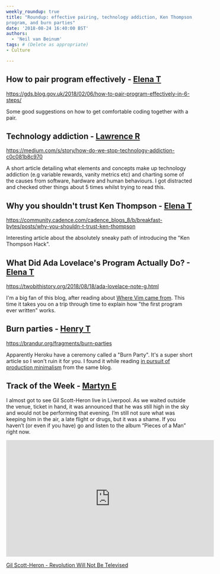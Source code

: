 ```yaml
---
weekly_roundup: true
title: "Roundup: effective pairing, technology addiction, Ken Thompson, the first 
program, and burn parties"
date: '2018-08-24 16:40:00 BST'
authors:
  - 'Neil van Beinum'
tags: # (Delete as appropriate)
- Culture

---
```


## How to pair program effectively - [Elena T](/team#elena-tanasoiu)

https://gds.blog.gov.uk/2018/02/06/how-to-pair-program-effectively-in-6-steps/

Some good suggestions on how to get comfortable coding together with a pair. 

## Technology addiction - [Lawrence R](/team#lawrence-richards)

https://medium.com/s/story/how-do-we-stop-technology-addiction-c0c081b8c970

A short article detailing what elements and concepts make up technology addiction (e.g variable rewards, vanity metrics etc) and charting some of the causes from software, hardware and human behaviours. I got distracted and checked other things about 5 times whilst trying to read this. 

## Why you shouldn't trust Ken Thompson - [Elena T](/team#elena-tanasoiu)

https://community.cadence.com/cadence_blogs_8/b/breakfast-bytes/posts/why-you-shouldn-t-trust-ken-thompson

Interesting article about the absolutely sneaky path of introducing the "Ken Thompson Hack".

## What Did Ada Lovelace's Program Actually Do? - [Elena T](/team#elena-tanasoiu)

https://twobithistory.org/2018/08/18/ada-lovelace-note-g.html

I'm a big fan of this blog, after reading about [Where Vim came from](https://twobithistory.org/2018/08/05/where-vim-came-from.html).
This time it takes you on a trip through time to explain how "the first program ever written" works. 

## Burn parties - [Henry T](/team#henry-turner)

https://brandur.org/fragments/burn-parties

Apparently Heroku have a ceremony called a "Burn Party". It's a super short article so I won't ruin it for you. I found it while reading [in pursuit of production minimalism](https://brandur.org/minimalism) from the same blog.

## Track of the Week - [Martyn E](/team#martyn-evans)

I almost got to see Gil Scott-Heron live in Liverpool. As we waited outside the venue, ticket in hand, it was announced that he was still high in the sky and would not be performing that evening. I’m still not sure what was keeping him in the air, a late flight or drugs, but it was a shame. If you haven’t (or even if you have) go and listen to the album “Pieces of a Man” right now.

<iframe width="560" height="315" src="https://www.youtube.com/embed/vwSRqaZGsPw" frameborder="0" allow="autoplay; encrypted-media" allowfullscreen></iframe>

[Gil Scott-Heron - Revolution Will Not Be Televised](https://www.youtube.com/watch?v=vwSRqaZGsPw&feature=youtu.be)
